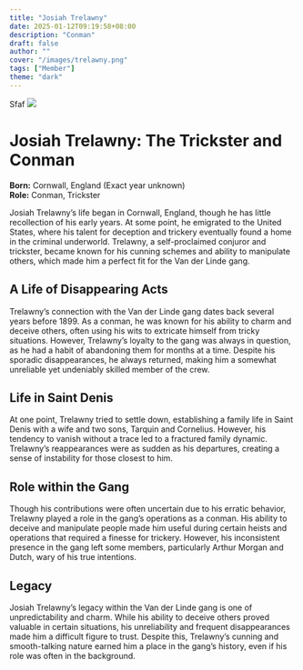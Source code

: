 ```yaml
---
title: "Josiah Trelawny"
date: 2025-01-12T09:19:58+08:00
description: "Conman"
draft: false
author: ""
cover: "/images/trelawny.png"
tags: ["Member"]
theme: "dark"
---
```

Sfaf
![](/images/trelawny.png)

# Josiah Trelawny: The Trickster and Conman  

**Born:** Cornwall, England (Exact year unknown)  
**Role:** Conman, Trickster  

Josiah Trelawny’s life began in Cornwall, England, though he has little recollection of his early years. At some point, he emigrated to the United States, where his talent for deception and trickery eventually found a home in the criminal underworld. Trelawny, a self-proclaimed conjuror and trickster, became known for his cunning schemes and ability to manipulate others, which made him a perfect fit for the Van der Linde gang.  

## A Life of Disappearing Acts  

Trelawny’s connection with the Van der Linde gang dates back several years before 1899. As a conman, he was known for his ability to charm and deceive others, often using his wits to extricate himself from tricky situations. However, Trelawny’s loyalty to the gang was always in question, as he had a habit of abandoning them for months at a time. Despite his sporadic disappearances, he always returned, making him a somewhat unreliable yet undeniably skilled member of the crew.  

## Life in Saint Denis  

At one point, Trelawny tried to settle down, establishing a family life in Saint Denis with a wife and two sons, Tarquin and Cornelius. However, his tendency to vanish without a trace led to a fractured family dynamic. Trelawny’s reappearances were as sudden as his departures, creating a sense of instability for those closest to him.  

## Role within the Gang  

Though his contributions were often uncertain due to his erratic behavior, Trelawny played a role in the gang’s operations as a conman. His ability to deceive and manipulate people made him useful during certain heists and operations that required a finesse for trickery. However, his inconsistent presence in the gang left some members, particularly Arthur Morgan and Dutch, wary of his true intentions.  

## Legacy  

Josiah Trelawny’s legacy within the Van der Linde gang is one of unpredictability and charm. While his ability to deceive others proved valuable in certain situations, his unreliability and frequent disappearances made him a difficult figure to trust. Despite this, Trelawny’s cunning and smooth-talking nature earned him a place in the gang’s history, even if his role was often in the background.
